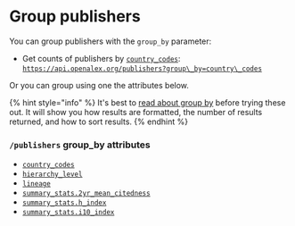 # Group publishers

You can group publishers with the `group_by` parameter:

* Get counts of publishers by [`country_codes`](publisher-object.md#country\_codes):\
  [`https://api.openalex.org/publishers?group\_by=country\_codes`](https://api.openalex.org/publishers?group\_by=country\_codes)

Or you can group using one the attributes below.

{% hint style="info" %}
It's best to [read about group by](../../the-api/get-groups-of-entities/) before trying these out. It will show you how results are formatted, the number of results returned, and how to sort results.
{% endhint %}

### `/publishers` group\_by attributes

* [`country_codes`](publisher-object.md#country\_codes)
* [`hierarchy_level`](publisher-object.md#hierarchy\_level)
* [`lineage`](publisher-object.md#lineage)
* [`summary_stats.2yr_mean_citedness`](publisher-object.md#summary\_stats)
* [`summary_stats.h_index`](publisher-object.md#summary\_stats)
* [`summary_stats.i10_index`](publisher-object.md#summary\_stats)

